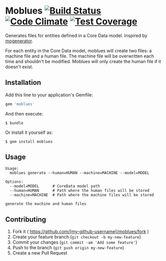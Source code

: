 # Moblues [![Build Status](https://magnum.travis-ci.com/garriguv/moblues.svg?token=GCky67DnySmgxHiFqjq3&branch=master)](https://magnum.travis-ci.com/garriguv/moblues) [![Code Climate](https://codeclimate.com/repos/547ac5cfe30ba05abc1d6329/badges/3c5aba53610a96394d9f/gpa.svg)](https://codeclimate.com/repos/547ac5cfe30ba05abc1d6329/feed) [![Test Coverage](https://codeclimate.com/repos/547ac5cfe30ba05abc1d6329/badges/3c5aba53610a96394d9f/coverage.svg)](https://codeclimate.com/repos/547ac5cfe30ba05abc1d6329/feed)

Generates files for entities defined in a Core Data model. Inspired by [mogenerator](https://github.com/rentzsch/mogenerator).

For each entity in the Core Data model, moblues will create two files: a machine file and a human file. The machine file will be overwritten each time and shouldn't be modified. Moblues will only create the human file if it doesn't exist.

## Installation

Add this line to your application's Gemfile:

```ruby
gem 'moblues'
```

And then execute:

    $ bundle

Or install it yourself as:

    $ gem install moblues

## Usage

```
Usage:
  moblues generate --human=HUMAN --machine=MACHINE --model=MODEL

Options:
  --model=MODEL      # CoreData model path
  --human=HUMAN      # Path where the human files will be stored
  --machine=MACHINE  # Path where the machine files will be stored

generate the machine and human files
```

## Contributing

1. Fork it ( https://github.com/[my-github-username]/moblues/fork )
2. Create your feature branch (`git checkout -b my-new-feature`)
3. Commit your changes (`git commit -am 'Add some feature'`)
4. Push to the branch (`git push origin my-new-feature`)
5. Create a new Pull Request
